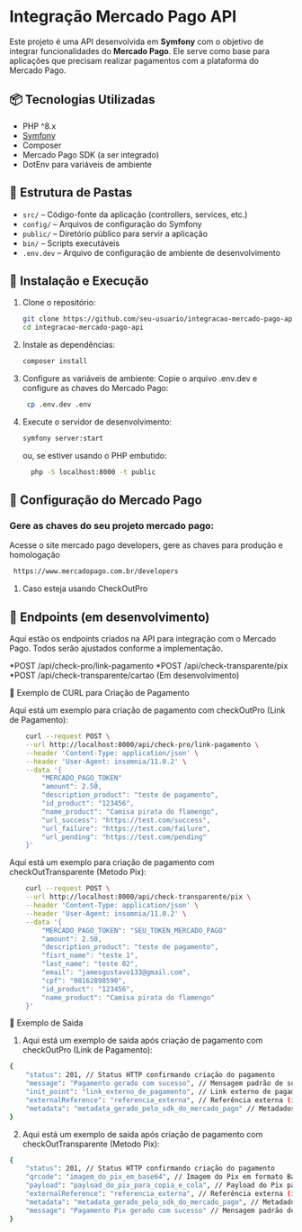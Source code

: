 # Integração Mercado Pago API

Este projeto é uma API desenvolvida em **Symfony** com o objetivo de integrar funcionalidades do **Mercado Pago**. Ele serve como base para aplicações que precisam realizar pagamentos com a plataforma do Mercado Pago.

## 📦 Tecnologias Utilizadas

- PHP ^8.x
- [Symfony](https://symfony.com/)
- Composer
- Mercado Pago SDK (a ser integrado)
- DotEnv para variáveis de ambiente

## 📁 Estrutura de Pastas

- `src/` – Código-fonte da aplicação (controllers, services, etc.)
- `config/` – Arquivos de configuração do Symfony
- `public/` – Diretório público para servir a aplicação
- `bin/` – Scripts executáveis
- `.env.dev` – Arquivo de configuração de ambiente de desenvolvimento

## 🚀 Instalação e Execução

1. Clone o repositório:

   ```bash
   git clone https://github.com/seu-usuario/integracao-mercado-pago-api.git
   cd integracao-mercado-pago-api
   ```

2. Instale as dependências:

   ```bash
   composer install
   ```

3. Configure as variáveis de ambiente:
   Copie o arquivo .env.dev e configure as chaves do Mercado Pago:

   ```bash
    cp .env.dev .env
   ```

4. Execute o servidor de desenvolvimento:

   ```bash
   symfony server:start
   ```

   ou, se estiver usando o PHP embutido:

   ```bash
     php -S localhost:8000 -t public
   ```

## 🔐 Configuração do Mercado Pago

### Gere as chaves do seu projeto mercado pago:

Acesse o site mercado pago developers, gere as chaves para produção e homologação

```bash
 https://www.mercadopago.com.br/developers
```

1. Caso esteja usando CheckOutPro

## 📌 Endpoints (em desenvolvimento)

Aqui estão os endpoints criados na API para integração com o Mercado Pago. Todos serão ajustados conforme a implementação.

*POST /api/check-pro/link-pagamento
*POST /api/check-transparente/pix
\*POST /api/check-transparente/cartao (Em desenvolvimento)

📝 Exemplo de CURL para Criação de Pagamento

Aqui está um exemplo para criação de pagamento com checkOutPro (Link de Pagamento):

```bash
    curl --request POST \
    --url http://localhost:8000/api/check-pro/link-pagamento \
    --header 'Content-Type: application/json' \
    --header 'User-Agent: insomnia/11.0.2' \
    --data '{
        "MERCADO_PAGO_TOKEN"
        "amount": 2.50,
        "description_product": "teste de pagamento",
        "id_product": "123456",
        "name_product": "Camisa pirata do flamengo",
        "url_success": "https://test.com/success",
        "url_failure": "https://test.com/failure",
        "url_pending": "https://test.com/pending"
    }'
```

Aqui está um exemplo para criação de pagamento com checkOutTransparente (Metodo Pix):

```bash
    curl --request POST \
    --url http://localhost:8000/api/check-transparente/pix \
    --header 'Content-Type: application/json' \
    --header 'User-Agent: insomnia/11.0.2' \
    --data '{
        "MERCADO_PAGO_TOKEN": "SEU_TOKEN_MERCADO_PAGO"
        "amount": 2.50,
        "description_product": "teste de pagamento",
        "fisrt_name": "teste 1",
        "last_name": "teste 02",
        "email": "jamesgustavo133@gmail.com",
        "cpf": "08162898590",
        "id_product": "123456",
        "name_product": "Camisa pirata do flamengo"
    }'
```

📝 Exemplo de Saida

1. Aqui está um exemplo de saida após criação de pagamento com checkOutPro (Link de Pagamento):

```bash
{
    "status": 201, // Status HTTP confirmando criação do pagamento
    "message": "Pagamento gerado com sucesso", // Mensagem padrão de sucesso
    "init_point": "link_externo_de_pagamento", // Link externo de pagamento do Mercado Pago
    "externalReference": "referencia_externa", // Referência externa (importante para o banco de dados, usada para rastrear o status do pagamento)
    "metadata": "metadata_gerado_pelo_sdk_do_mercado_pago" // Metadados gerados pelo SDK do Mercado Pago
}

```

2. Aqui está um exemplo de saida após criação de pagamento com checkOutTransparente (Metodo Pix):

```bash
{
    "status": 201, // Status HTTP confirmando criação do pagamento
    "qrcode": "imagem_do_pix_em_base64", // Imagem do Pix em formato Base64
    "payload": "payload_do_pix_para_copia_e_cola", // Payload do Pix para cópia e cola
    "externalReference": "referencia_externa", // Referência externa (importante para o banco de dados, usada para rastrear o status do pagamento)
    "metadata": "metadata_gerado_pelo_sdk_do_mercado_pago", // Metadados gerados pelo SDK do Mercado Pago
    "message": "Pagamento Pix gerado com sucesso" // Mensagem padrão de sucesso
}

```
